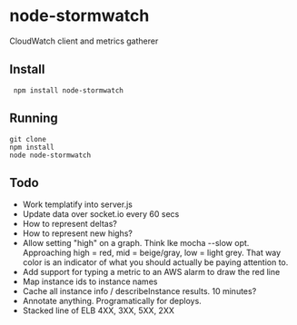# node-stormwatch

CloudWatch client and metrics gatherer


## Install


     npm install node-stormwatch

## Running

    git clone
    npm install
    node node-stormwatch

## Todo

 * Work templatify into server.js
 * Update data over socket.io every 60 secs
 * How to represent deltas?
 * How to represent new highs?
 * Allow setting "high" on a graph.  Think lke mocha --slow opt.  Approaching high = red, mid = beige/gray, low = light grey. That way color is an indicator of what you should actually be paying attention to.
 * Add support for typing a metric to an AWS alarm to draw the red line
 * Map instance ids to instance names
 * Cache all instance info / describeInstance results.  10 minutes?
 * Annotate anything.  Programatically for deploys.
 * Stacked line of ELB 4XX, 3XX, 5XX, 2XX
